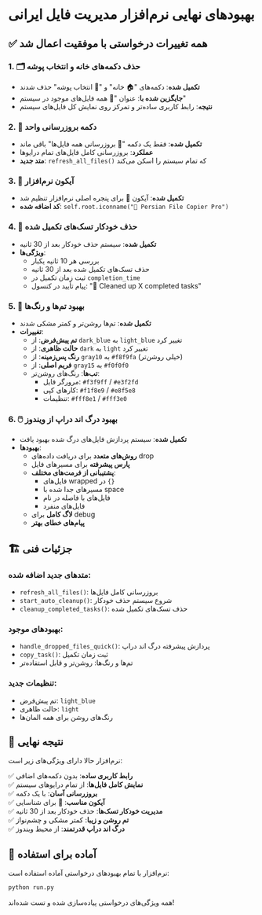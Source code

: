# بهبودهای نهایی نرم‌افزار مدیریت فایل ایرانی

## ✅ همه تغییرات درخواستی با موفقیت اعمال شد

### 1. 🗂️ حذف دکمه‌های خانه و انتخاب پوشه
- **تکمیل شده**: دکمه‌های "🏠 خانه" و "📂 انتخاب پوشه" حذف شدند
- **جایگزین شده با**: عنوان "📁 همه فایل‌های موجود در سیستم"
- **نتیجه**: رابط کاربری ساده‌تر و تمرکز روی نمایش کل فایل‌های سیستم

### 2. 🔄 دکمه بروزرسانی واحد
- **تکمیل شده**: فقط یک دکمه "🔄 بروزرسانی همه فایل‌ها" باقی ماند
- **عملکرد**: بروزرسانی کامل فایل‌های تمام درایوها
- **متد جدید**: `refresh_all_files()` که تمام سیستم را اسکن می‌کند

### 3. 🎯 آیکون نرم‌افزار
- **تکمیل شده**: آیکون 📁 برای پنجره اصلی نرم‌افزار تنظیم شد
- **کد اضافه شده**: `self.root.iconname("📁 Persian File Copier Pro")`

### 4. 🧹 حذف خودکار تسک‌های تکمیل شده
- **تکمیل شده**: سیستم حذف خودکار بعد از 30 ثانیه
- **ویژگی‌ها**:
  - بررسی هر 10 ثانیه یکبار
  - حذف تسک‌های تکمیل شده بعد از 30 ثانیه
  - ثبت زمان تکمیل در `completion_time`
  - پیام تأیید در کنسول: "🧹 Cleaned up X completed tasks"

### 5. 🎨 بهبود تم‌ها و رنگ‌ها
- **تکمیل شده**: تم‌ها روشن‌تر و کمتر مشکی شدند
- **تغییرات**:
  - **تم پیش‌فرض**: از `dark_blue` به `light_blue` تغییر کرد
  - **حالت ظاهری**: از `dark` به `light` تغییر کرد
  - **رنگ پس‌زمینه**: از `gray10` به `#f8f9fa` (خیلی روشن‌تر)
  - **فریم اصلی**: از `gray15` به `#f0f0f0`
  - **تب‌ها**: رنگ‌های روشن‌تر:
    - مرورگر فایل: `#f3f9ff` / `#e3f2fd`
    - کارهای کپی: `#f1f8e9` / `#e8f5e8`
    - تنظیمات: `#fff8e1` / `#fff3e0`

### 6. 🖱️ بهبود درگ اند دراپ از ویندوز
- **تکمیل شده**: سیستم پردازش فایل‌های درگ شده بهبود یافت
- **بهبودها**:
  - **روش‌های متعدد** برای دریافت داده‌های drop
  - **پارس پیشرفته** برای مسیرهای فایل
  - **پشتیبانی از فرمت‌های مختلف**:
    - فایل‌های wrapped در `{}`
    - مسیرهای جدا شده با space
    - فایل‌های با فاصله در نام
    - فایل‌های منفرد
  - **لاگ کامل** برای debug
  - **پیام‌های خطای بهتر**

## 🏗️ جزئیات فنی

### متدهای جدید اضافه شده:
- `refresh_all_files()`: بروزرسانی کامل فایل‌ها
- `start_auto_cleanup()`: شروع سیستم حذف خودکار
- `cleanup_completed_tasks()`: حذف تسک‌های تکمیل شده

### بهبودهای موجود:
- `handle_dropped_files_quick()`: پردازش پیشرفته درگ اند دراپ
- `copy_task()`: ثبت زمان تکمیل
- تم‌ها و رنگ‌ها: روشن‌تر و قابل استفاده‌تر

### تنظیمات جدید:
- تم پیش‌فرض: `light_blue`
- حالت ظاهری: `light`
- رنگ‌های روشن برای همه المان‌ها

## 🚀 نتیجه نهایی

نرم‌افزار حالا دارای ویژگی‌های زیر است:

✅ **رابط کاربری ساده**: بدون دکمه‌های اضافی  
✅ **نمایش کامل فایل‌ها**: از تمام درایوهای سیستم  
✅ **بروزرسانی آسان**: با یک دکمه  
✅ **آیکون مناسب**: 📁 برای شناسایی  
✅ **مدیریت خودکار تسک‌ها**: حذف خودکار بعد از 30 ثانیه  
✅ **تم روشن و زیبا**: کمتر مشکی و چشم‌نواز  
✅ **درگ اند دراپ قدرتمند**: از محیط ویندوز  

## 🎯 آماده برای استفاده

نرم‌افزار با تمام بهبودهای درخواستی آماده استفاده است:

```bash
python run.py
```

همه ویژگی‌های درخواستی پیاده‌سازی شده و تست شده‌اند!